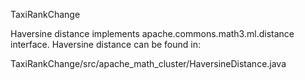 TaxiRankChange

Haversine distance implements apache.commons.math3.ml.distance interface.
Haversine distance can be found in:

TaxiRankChange/src/apache_math_cluster/HaversineDistance.java
